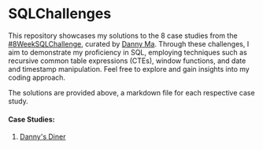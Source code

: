 # SQLChallenges

This repository showcases my solutions to the 8 case studies from the [#8WeekSQLChallenge](https://8weeksqlchallenge.com/), curated by [Danny Ma](https://www.linkedin.com/in/datawithdanny/). Through these challenges, I aim to demonstrate my proficiency in SQL, employing techniques such as recursive common table expressions (CTEs), window functions, and date and timestamp manipulation. Feel free to explore and gain insights into my coding approach. 

The solutions are provided above, a markdown file for each respective case study. 

#### Case Studies: 

1) [Danny's Diner](https://8weeksqlchallenge.com/case-study-1/)


